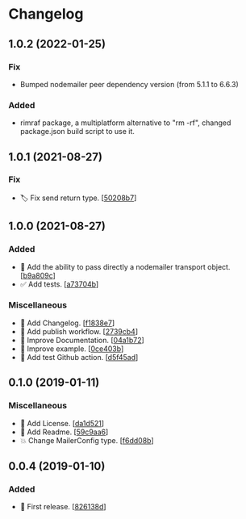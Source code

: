 # Changelog

<a name="1.0.2"></a>
## 1.0.2 (2022-01-25)

### Fix

- Bumped nodemailer peer dependency version (from 5.1.1 to 6.6.3)

### Added

- rimraf package, a multiplatform alternative to "rm -rf", changed package.json build script to use it.

<a name="1.0.1"></a>
## 1.0.1 (2021-08-27)

### Fix

- 🏷️ Fix send return type. [[50208b7](https://github.com/mathieutu/nodemailer-react/commit/50208b7afbc3e296f5fbecdbc066763024c479f3)]


<a name="1.0.0"></a>
## 1.0.0 (2021-08-27)

### Added

- 🎉 Add the ability to pass directly a nodemailer transport object. [[b9a809c](https://github.com/mathieutu/nodemailer-react/commit/b9a809ce5f14988c35a2d613c96c094ba7ac0491)]
- ✅ Add tests. [[a73704b](https://github.com/mathieutu/nodemailer-react/commit/a73704b3dc952dcbfedd52c626b9fabbdca2f2c4)]

### Miscellaneous

- 📝 Add Changelog. [[f1838e7](https://github.com/mathieutu/nodemailer-react/commit/f1838e711243be00ec4f2cadfee2ef103d5b8613)]
- 👷 Add publish workflow. [[2739cb4](https://github.com/mathieutu/nodemailer-react/commit/2739cb469fd6187978b650878e8789e1d459e484)]
- 📝 Improve Documentation. [[04a1b72](https://github.com/mathieutu/nodemailer-react/commit/04a1b7287e0d9caab48a9724f18343a2edd29af7)]
- 📝 Improve example. [[0ce403b](https://github.com/mathieutu/nodemailer-react/commit/0ce403bb9e586e88b4ac591098d58bc5f46eb6db)]
- 👷 Add test Github action. [[d5f45ad](https://github.com/mathieutu/nodemailer-react/commit/d5f45adc1ae4d14a10d2d98f75431ef3d8895298)]


<a name="0.1.0"></a>
## 0.1.0 (2019-01-11)

### Miscellaneous

- 📄 Add License. [[da1d521](https://github.com/mathieutu/nodemailer-react/commit/da1d521e548fb2be3682b653660dd9e3866b6b71)]
- 📝 Add Readme. [[59c9aa6](https://github.com/mathieutu/nodemailer-react/commit/59c9aa61e362fe29569284bd93c55882eba6ecaa)]
- 💥 Change MailerConfig type. [[f6dd08b](https://github.com/mathieutu/nodemailer-react/commit/f6dd08b50be6ba2f03eef41087c7165e1b6aa8e6)]


<a name="0.0.4"></a>
## 0.0.4 (2019-01-10)

### Added

- 🎉 First release. [[826138d](https://github.com/mathieutu/nodemailer-react/commit/826138dd40bcf2f338a1823c22fb5d6239ca247f)]


